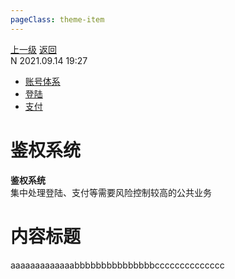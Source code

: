 ```yaml
---
pageClass: theme-item
---
```

<div class="extend-header">
    <div class="info">
        <div class="record">
            <a class="back" href="./">上一级</a>
            <a class="back" href="./">返回</a>
        </div>        
        <div class="mini">
            <span>N 2021.09.14 19:27</span>
        </div>
    </div>
    <div class="content"><div class="custom-block links">
<ul class="desc">
<li><a href="/solution">账号体系</a></li>
<li><a href="./systemBusiness/libraryPublic/function/login">登陆</a></li>
<li><a href="../systemBusiness/libraryPublic/function/payment">支付</a></li>
</ul>
</div></div>
</div>
<div class="content-header">
<h1>鉴权系统</h1><strong>鉴权系统</strong>
<summary class="desc">集中处理登陆、支付等需要风险控制较高的公共业务</summary>
</div>
<div class="static-content">


# 内容标题
aaaaaaaaaaaaabbbbbbbbbbbbbbbcccccccccccccc

<img :src="$withBase('images/logo.png')">

</div>